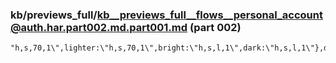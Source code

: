 ### kb/previews_full/kb__previews_full__flows__personal_account@auth.har.part002.md.part001.md (part 002)

```md
"h,s,70,1\",lighter:\"h,s,70,1\",bright:\"h,s,l,1\",dark:\"h,s,l,1\"},darkMode:{lig
```

```

